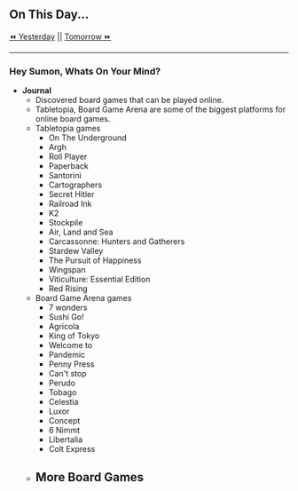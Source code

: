 ## On This Day...

[⏪ Yesterday](2022-03-15) || [Tomorrow ⏩](2022-03-17)

---

### Hey Sumon, Whats On Your Mind?

- **Journal**
	- Discovered board games that can be played online.
	- Tabletopia, Board Game Arena are some of the biggest platforms for online board games.
	- Tabletopia games
		- On The Underground
		- Argh
		- Roll Player
		- Paperback
		- Santorini
		- Cartographers
		- Secret Hitler
		- Railroad Ink
		- K2
		- Stockpile
		- Air, Land and Sea
		- Carcassonne: Hunters and Gatherers
		- Stardew Valley
		- The Pursuit of Happiness
		- Wingspan
		- Viticulture: Essential Edition
		- Red Rising 
	- Board Game Arena games
		- 7 wonders
		- Sushi Go!
		- Agricola
		- King of Tokyo
		- Welcome to
		- Pandemic
		- Penny Press
		- Can't stop
		- Perudo
		- Tobago
		- Celestia
		- Luxor
		- Concept
		- 6 Nimmt
		- Libertalia
		- Colt Express
	- More Board Games
		- 
